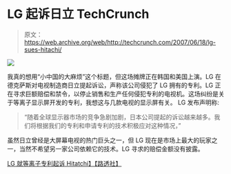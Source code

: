 # LG 起诉日立 TechCrunch

> 原文：<https://web.archive.org/web/http://techcrunch.com/2007/06/18/lg-sues-hitachi/>

![](img/ed543ddc3b777c434344430c6b186b05.png)

我真的想用“小中国的大麻烦”这个标题，但这场摊牌正在韩国和美国上演。LG 在德克萨斯对电视制造商日立提起诉讼，声称该公司侵犯了 LG 拥有的专利。LG 正在寻求巨额赔偿和禁令，以停止销售和生产任何侵犯专利的电视机。这场纠纷是关于等离子显示屏开发的专利，我想这与几款电视的显示屏有关。
 LG 发布声明称:

> “随着全球显示器市场的竞争急剧加剧，日本公司提起的诉讼越来越多。我们将根据我们的专利和申请专利的技术积极应对这种情况，”

虽然日立曾经是大屏幕电视的热门巨头之一，但 LG 现在是市场上最大的玩家之一，当然不希望另一家公司依赖它的技术。LG 寻求的赔偿金额没有披露。

[LG 就等离子专利起诉 Hitatchi】【路透社】](https://web.archive.org/web/20201205225505/http://investing.reuters.co.uk/news/articleinvesting.aspx?type=media&storyID=nSEO213793)